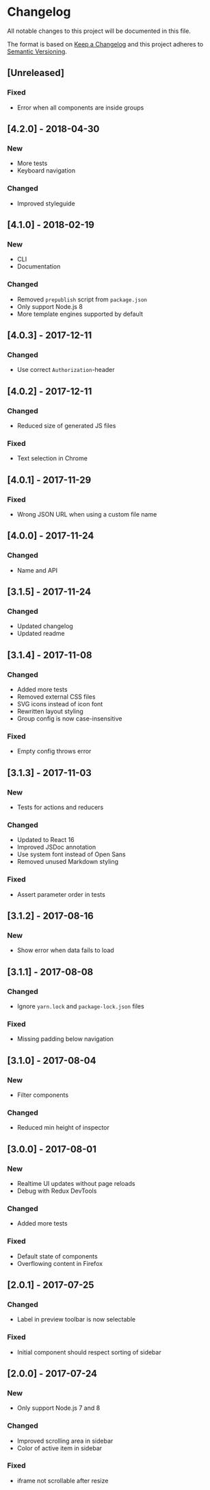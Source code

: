 # Changelog

All notable changes to this project will be documented in this file.

The format is based on [Keep a Changelog](http://keepachangelog.com/en/1.0.0/) and this project adheres to [Semantic Versioning](http://semver.org/spec/v2.0.0.html).

## [Unreleased]

### Fixed

- Error when all components are inside groups

## [4.2.0] - 2018-04-30

### New

- More tests
- Keyboard navigation

### Changed

- Improved styleguide

## [4.1.0] - 2018-02-19

### New

- CLI
- Documentation

### Changed

- Removed `prepublish` script from `package.json`
- Only support Node.js 8
- More template engines supported by default

## [4.0.3] - 2017-12-11

### Changed

- Use correct `Authorization`-header

## [4.0.2] - 2017-12-11

### Changed

- Reduced size of generated JS files

### Fixed

- Text selection in Chrome

## [4.0.1] - 2017-11-29

### Fixed

- Wrong JSON URL when using a custom file name

## [4.0.0] - 2017-11-24

### Changed

- Name and API

## [3.1.5] - 2017-11-24

### Changed

- Updated changelog
- Updated readme

## [3.1.4] - 2017-11-08

### Changed

- Added more tests
- Removed external CSS files
- SVG icons instead of icon font
- Rewritten layout styling
- Group config is now case-insensitive

### Fixed

- Empty config throws error

## [3.1.3] - 2017-11-03

### New

- Tests for actions and reducers

### Changed

- Updated to React 16
- Improved JSDoc annotation
- Use system font instead of Open Sans
- Removed unused Markdown styling

### Fixed

- Assert parameter order in tests

## [3.1.2] - 2017-08-16

### New

- Show error when data fails to load

## [3.1.1] - 2017-08-08

### Changed

- Ignore `yarn.lock` and `package-lock.json` files

### Fixed

- Missing padding below navigation

## [3.1.0] - 2017-08-04

### New

- Filter components

### Changed

- Reduced min height of inspector

## [3.0.0] - 2017-08-01

### New

- Realtime UI updates without page reloads
- Debug with Redux DevTools

### Changed

- Added more tests

### Fixed

- Default state of components
- Overflowing content in Firefox

## [2.0.1] - 2017-07-25

### Changed

- Label in preview toolbar is now selectable

### Fixed

- Initial component should respect sorting of sidebar

## [2.0.0] - 2017-07-24

### New

- Only support Node.js 7 and 8

### Changed

- Improved scrolling area in sidebar
- Color of active item in sidebar

### Fixed

- iframe not scrollable after resize
